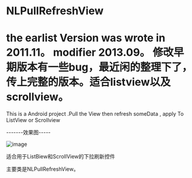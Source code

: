 NLPullRefreshView
=================
the earlist Version was wrote in 2011.11。
modifier 2013.09。
修改早期版本有一些bug，最近闲的整理下了，传上完整的版本。适合listview以及scrollview。
================
This is a Android project .Pull the View then refresh someData , apply To ListView or Scrollview

-------效果图-----

![image](https://github.com/killnono/NLPullRefreshView/raw/master/device-2013-09-10-175403.jpg)

适合用于ListBiew和ScrollView的下拉刷新控件

主要类是NLPullRefreshView。


